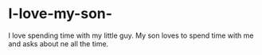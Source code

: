# I-love-my-son-
I love spending time with my little guy. 
My son loves to spend time with me and asks about ne all the time. 

